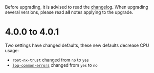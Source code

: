 Before upgrading, it is advised to read the [changelog](../changelog.md).
When upgrading several versions, please read **all** notes applying to the upgrade.

# 4.0.0 to 4.0.1
Two settings have changed defaults, these new defaults decrease CPU usage:

 - [`root-nx-trust`](settings.md#root-nx-trust) changed from `no` to `yes`
 - [`log-common-errors`](settings.md#log-common-errors) changed from `yes` to `no`
